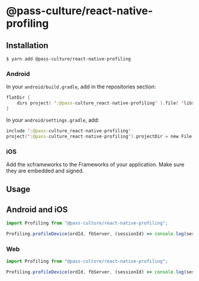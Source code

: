 # @pass-culture/react-native-profiling

## Installation

`$ yarn add @pass-culture/react-native-profiling`

### Android

In your `android/build.gradle`, add in the repositories section:

```kotlin
flatDir {
    dirs project( ':@pass-culture_react-native-profiling' ).file( 'libs' )
}
```

In your `android/settings.gradle`, add:

```kotlin
include ':@pass-culture_react-native-profiling'
project(':@pass-culture_react-native-profiling').projectDir = new File(rootProject.projectDir, '../node_modules/@pass-culture/react-native-profiling/android')
```

### iOS

Add the xcframeworks to the Frameworks of your application. Make sure they are embedded and signed.

## Usage

## Android and iOS

```typescript
import Profiling from "@pass-culture/react-native-profiling";

Profiling.profileDevice(ordId, fbServer, (sessionId) => console.log(sessionId));
```

### Web 


```typescript
import Profiling from "@pass-culture/react-native-profiling";

Profiling.profileDevice(ordId, fbServer, (sessionId) => console.log(sessionId), getSessionId, captureException);
```
